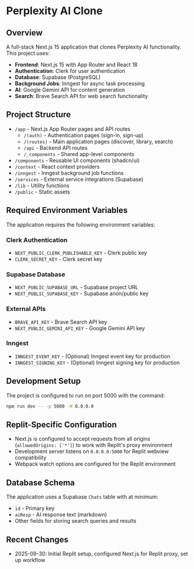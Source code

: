 # Perplexity AI Clone

## Overview
A full-stack Next.js 15 application that clones Perplexity AI functionality. This project uses:
- **Frontend**: Next.js 15 with App Router and React 18
- **Authentication**: Clerk for user authentication
- **Database**: Supabase (PostgreSQL)
- **Background Jobs**: Inngest for async task processing
- **AI**: Google Gemini API for content generation
- **Search**: Brave Search API for web search functionality

## Project Structure
- `/app` - Next.js App Router pages and API routes
  - `/(auth)` - Authentication pages (sign-in, sign-up)
  - `/(routes)` - Main application pages (discover, library, search)
  - `/api` - Backend API routes
  - `/_components` - Shared app-level components
- `/components` - Reusable UI components (shadcn/ui)
- `/context` - React context providers
- `/inngest` - Inngest background job functions
- `/services` - External service integrations (Supabase)
- `/lib` - Utility functions
- `/public` - Static assets

## Required Environment Variables
The application requires the following environment variables:

### Clerk Authentication
- `NEXT_PUBLIC_CLERK_PUBLISHABLE_KEY` - Clerk public key
- `CLERK_SECRET_KEY` - Clerk secret key

### Supabase Database
- `NEXT_PUBLIC_SUPABASE_URL` - Supabase project URL
- `NEXT_PUBLIC_SUPABASE_KEY` - Supabase anon/public key

### External APIs
- `BRAVE_API_KEY` - Brave Search API key
- `NEXT_PUBLIC_GEMINI_API_KEY` - Google Gemini API key

### Inngest
- `INNGEST_EVENT_KEY` - (Optional) Inngest event key for production
- `INNGEST_SIGNING_KEY` - (Optional) Inngest signing key for production

## Development Setup
The project is configured to run on port 5000 with the command:
```bash
npm run dev -- -p 5000 -H 0.0.0.0
```

## Replit-Specific Configuration
- Next.js is configured to accept requests from all origins (`allowedOrigins: ['*']`) to work with Replit's proxy environment
- Development server listens on `0.0.0.0:5000` for Replit webview compatibility
- Webpack watch options are configured for the Replit environment

## Database Schema
The application uses a Supabase `Chats` table with at minimum:
- `id` - Primary key
- `aiResp` - AI response text (markdown)
- Other fields for storing search queries and results

## Recent Changes
- 2025-09-30: Initial Replit setup, configured Next.js for Replit proxy, set up workflow
